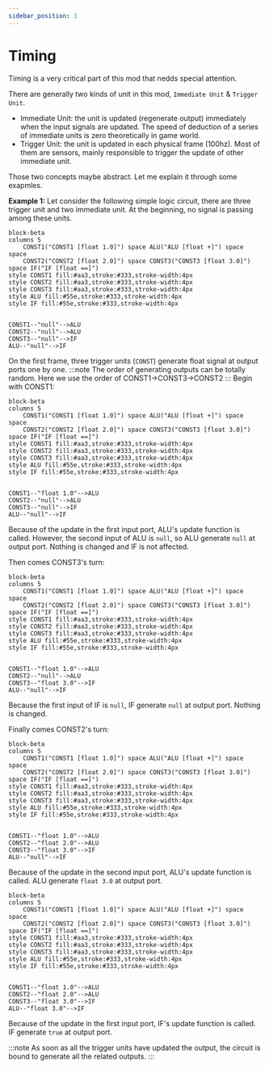 ```yaml
---
sidebar_position: 3
---
```

# Timing

Timing is a very critical part of this mod that nedds special attention.

There are generally two kinds of unit in this mod, `Immediate Unit` & `Trigger Unit`.
- Immediate Unit: the unit is updated (regenerate output) immediately when the input signals are updated. The speed of deduction of a series of immediate units is zero theoretically in game world.
- Trigger Unit: the unit is updated in each physical frame (100hz). Most of them are sensors, mainly responsible to trigger the update of other immediate unit.

Those two concepts maybe abstract. Let me explain it through some exapmles.

**Example 1:**
Let consider the following simple logic circuit, there are three trigger unit and two immediate unit.
At the beginning, no signal is passing among these units.
```mermaid
block-beta
columns 5
    CONST1("CONST1 [float 1.0]") space ALU("ALU [float +]") space space
    CONST2("CONST2 [float 2.0]") space CONST3("CONST3 [float 3.0]") space IF("IF [float ==]")
style CONST1 fill:#aa3,stroke:#333,stroke-width:4px
style CONST2 fill:#aa3,stroke:#333,stroke-width:4px
style CONST3 fill:#aa3,stroke:#333,stroke-width:4px
style ALU fill:#55e,stroke:#333,stroke-width:4px
style IF fill:#55e,stroke:#333,stroke-width:4px


CONST1--"null"-->ALU
CONST2--"null"-->ALU
CONST3--"null"-->IF
ALU--"null"-->IF
```

On the first frame, three trigger units (`CONST`) generate float signal at output ports one by one.
:::note
The order of generating outputs can be totally random. Here we use the order of CONST1->CONST3->CONST2
:::
Begin with CONST1:
```mermaid
block-beta
columns 5
    CONST1("CONST1 [float 1.0]") space ALU("ALU [float +]") space space
    CONST2("CONST2 [float 2.0]") space CONST3("CONST3 [float 3.0]") space IF("IF [float ==]")
style CONST1 fill:#aa3,stroke:#333,stroke-width:4px
style CONST2 fill:#aa3,stroke:#333,stroke-width:4px
style CONST3 fill:#aa3,stroke:#333,stroke-width:4px
style ALU fill:#55e,stroke:#333,stroke-width:4px
style IF fill:#55e,stroke:#333,stroke-width:4px


CONST1--"float 1.0"-->ALU
CONST2--"null"-->ALU
CONST3--"null"-->IF
ALU--"null"-->IF
```
Because of the update in the first input port, ALU's update function is called. However, the second input of ALU is `null`, so ALU generate `null` at output port. Nothing is changed and IF is not affected.

Then comes CONST3's turn:
```mermaid
block-beta
columns 5
    CONST1("CONST1 [float 1.0]") space ALU("ALU [float +]") space space
    CONST2("CONST2 [float 2.0]") space CONST3("CONST3 [float 3.0]") space IF("IF [float ==]")
style CONST1 fill:#aa3,stroke:#333,stroke-width:4px
style CONST2 fill:#aa3,stroke:#333,stroke-width:4px
style CONST3 fill:#aa3,stroke:#333,stroke-width:4px
style ALU fill:#55e,stroke:#333,stroke-width:4px
style IF fill:#55e,stroke:#333,stroke-width:4px


CONST1--"float 1.0"-->ALU
CONST2--"null"-->ALU
CONST3--"float 3.0"-->IF
ALU--"null"-->IF
```
Because the first input of IF is `null`, IF generate `null` at output port. Nothing is changed.

Finally comes CONST2's turn:
```mermaid
block-beta
columns 5
    CONST1("CONST1 [float 1.0]") space ALU("ALU [float +]") space space
    CONST2("CONST2 [float 2.0]") space CONST3("CONST3 [float 3.0]") space IF("IF [float ==]")
style CONST1 fill:#aa3,stroke:#333,stroke-width:4px
style CONST2 fill:#aa3,stroke:#333,stroke-width:4px
style CONST3 fill:#aa3,stroke:#333,stroke-width:4px
style ALU fill:#55e,stroke:#333,stroke-width:4px
style IF fill:#55e,stroke:#333,stroke-width:4px


CONST1--"float 1.0"-->ALU
CONST2--"float 2.0"-->ALU
CONST3--"float 3.0"-->IF
ALU--"null"-->IF
```
Because of the update in the second input port, ALU's update function is called. ALU generate `float 3.0` at output port.
```mermaid
block-beta
columns 5
    CONST1("CONST1 [float 1.0]") space ALU("ALU [float +]") space space
    CONST2("CONST2 [float 2.0]") space CONST3("CONST3 [float 3.0]") space IF("IF [float ==]")
style CONST1 fill:#aa3,stroke:#333,stroke-width:4px
style CONST2 fill:#aa3,stroke:#333,stroke-width:4px
style CONST3 fill:#aa3,stroke:#333,stroke-width:4px
style ALU fill:#55e,stroke:#333,stroke-width:4px
style IF fill:#55e,stroke:#333,stroke-width:4px


CONST1--"float 1.0"-->ALU
CONST2--"float 2.0"-->ALU
CONST3--"float 3.0"-->IF
ALU--"float 3.0"-->IF
```
Because of the update in the first input port, IF's update function is called. IF generate `true` at output port.

:::note
As soon as all the trigger units have updated the output, the circuit is bound to generate all the related outputs.
:::
